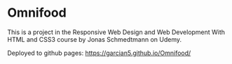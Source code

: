 # Omnifood
This is a project in the Responsive Web Design and Web Development With HTML and CSS3 course by Jonas Schmedtmann on Udemy. 

Deployed to github pages: https://garcian5.github.io/Omnifood/
